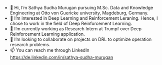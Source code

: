 - 👋 Hi, I’m Sathya Sudha Murugan pursuing M.Sc. Data and Knowledge Engineering at Otto von Guericke university, Magdeburg, Germany.
- 👀 I’m interested in Deep Learning and Reinforcement Leraning. Hence, I chose to work in the field of Deep Reinforcement Learning.
- 🌱 I’m currently working as Research Intern at Trumpf over Deep Reinforcement Learning application.
- 💞️ I’m looking to collaborate on projects on DRL to optimize operation research problems.
- 📫 You can reach me through LinkedIn https://de.linkedin.com/in/sathya-sudha-murugan

<!---
SathyaSudha-96/SathyaSudha-96 is a ✨ special ✨ repository because its `README.md` (this file) appears on your GitHub profile.
You can click the Preview link to take a look at your changes.
--->
